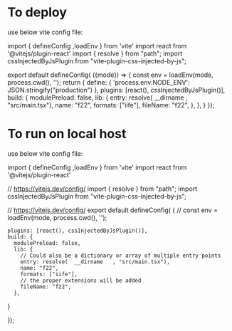 # To deploy 
 use below vite config file: 

import { defineConfig ,loadEnv } from 'vite'
import react from '@vitejs/plugin-react'
import { resolve } from "path";
import cssInjectedByJsPlugin from "vite-plugin-css-injected-by-js";

export default defineConfig(  ({mode}) => {
  const env = loadEnv(mode, process.cwd(), '');
  return {
    define: {
      'process.env.NODE_ENV': JSON.stringify("production")
    },
    plugins: [react(), cssInjectedByJsPlugin()],
    build: {
      modulePreload: false,
      lib: {
        entry: resolve(  __dirname   , "src/main.tsx"),
        name: "f22",
        formats: ["iife"],
        fileName: "f22",
      },
    },
  } 
});

# To run on local host
use below vite config file: 

import { defineConfig ,loadEnv } from 'vite'
import react from '@vitejs/plugin-react'

// https://vitejs.dev/config/
import { resolve } from "path";
import cssInjectedByJsPlugin from "vite-plugin-css-injected-by-js";

// https://vitejs.dev/config/
export default defineConfig( {
  // const env = loadEnv(mode, process.cwd(), '');

    plugins: [react(), cssInjectedByJsPlugin()],
    build: {
      modulePreload: false,
      lib: {
        // Could also be a dictionary or array of multiple entry points
        entry: resolve(  __dirname   , "src/main.tsx"),
        name: "f22",
        formats: ["iife"],
        // the proper extensions will be added
        fileName: "f22",
      },

  } 

});

